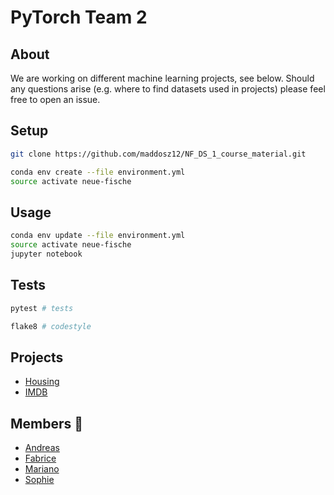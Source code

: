 # PyTorch Team 2

## About 

We are working on different machine learning projects, see below. Should any questions arise (e.g. where to find datasets used in projects) please feel free to open an issue. 

## Setup

```sh
git clone https://github.com/maddosz12/NF_DS_1_course_material.git
```

```sh
conda env create --file environment.yml
source activate neue-fische
```

## Usage

```sh
conda env update --file environment.yml
source activate neue-fische
jupyter notebook
```

## Tests

```sh
pytest # tests
```

```sh
flake8 # codestyle
```

## Projects 
- [Housing](https://github.com/maddosz12/pytorch_team_2/tree/master/projects/housing)
- [IMDB](https://github.com/maddosz12/pytorch_team_2/tree/master/projects/imdb)

## Members :busts_in_silhouette:
- [Andreas](https://github.com/fenomeno711)
- [Fabrice](https://github.com/fabteuma)
- [Mariano](https://github.com/marianoju)
- [Sophie](https://github.com/Spabst15)

